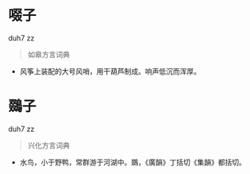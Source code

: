 # 啜子
duh7 zz
> 如皋方言词典
- 风筝上装配的大号风哨，用干葫芦制成。响声低沉而浑厚。

# 鵽子
duh7 zz
> 兴化方言词典
- 水鸟，小于野鸭，常群游于河湖中。鵽，《廣韻》丁括切《集韻》都括切。
